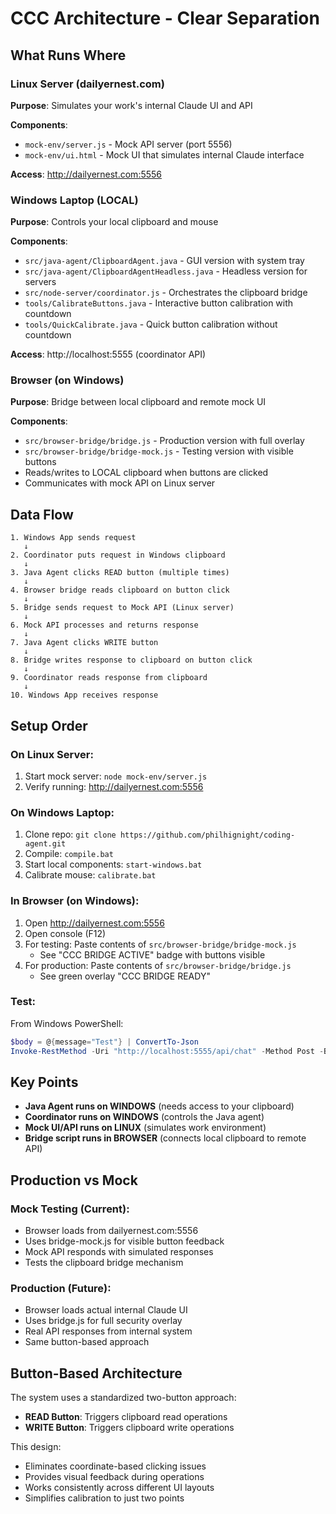 # CCC Architecture - Clear Separation

## What Runs Where

### Linux Server (dailyernest.com)
**Purpose**: Simulates your work's internal Claude UI and API

**Components**:
- `mock-env/server.js` - Mock API server (port 5556)
- `mock-env/ui.html` - Mock UI that simulates internal Claude interface

**Access**: http://dailyernest.com:5556

### Windows Laptop (LOCAL)
**Purpose**: Controls your local clipboard and mouse

**Components**:
- `src/java-agent/ClipboardAgent.java` - GUI version with system tray
- `src/java-agent/ClipboardAgentHeadless.java` - Headless version for servers
- `src/node-server/coordinator.js` - Orchestrates the clipboard bridge
- `tools/CalibrateButtons.java` - Interactive button calibration with countdown
- `tools/QuickCalibrate.java` - Quick button calibration without countdown

**Access**: http://localhost:5555 (coordinator API)

### Browser (on Windows)
**Purpose**: Bridge between local clipboard and remote mock UI

**Components**:
- `src/browser-bridge/bridge.js` - Production version with full overlay
- `src/browser-bridge/bridge-mock.js` - Testing version with visible buttons
- Reads/writes to LOCAL clipboard when buttons are clicked
- Communicates with mock API on Linux server

## Data Flow

```
1. Windows App sends request
   ↓
2. Coordinator puts request in Windows clipboard
   ↓
3. Java Agent clicks READ button (multiple times)
   ↓
4. Browser bridge reads clipboard on button click
   ↓
5. Bridge sends request to Mock API (Linux server)
   ↓
6. Mock API processes and returns response
   ↓
7. Java Agent clicks WRITE button
   ↓
8. Bridge writes response to clipboard on button click
   ↓
9. Coordinator reads response from clipboard
   ↓
10. Windows App receives response
```

## Setup Order

### On Linux Server:
1. Start mock server: `node mock-env/server.js`
2. Verify running: http://dailyernest.com:5556

### On Windows Laptop:
1. Clone repo: `git clone https://github.com/philhignight/coding-agent.git`
2. Compile: `compile.bat`
3. Start local components: `start-windows.bat`
4. Calibrate mouse: `calibrate.bat`

### In Browser (on Windows):
1. Open http://dailyernest.com:5556
2. Open console (F12)
3. For testing: Paste contents of `src/browser-bridge/bridge-mock.js`
   - See "CCC BRIDGE ACTIVE" badge with buttons visible
4. For production: Paste contents of `src/browser-bridge/bridge.js`
   - See green overlay "CCC BRIDGE READY"

### Test:
From Windows PowerShell:
```powershell
$body = @{message="Test"} | ConvertTo-Json
Invoke-RestMethod -Uri "http://localhost:5555/api/chat" -Method Post -Body $body -ContentType "application/json"
```

## Key Points

- **Java Agent runs on WINDOWS** (needs access to your clipboard)
- **Coordinator runs on WINDOWS** (controls the Java agent)
- **Mock UI/API runs on LINUX** (simulates work environment)
- **Bridge script runs in BROWSER** (connects local clipboard to remote API)

## Production vs Mock

### Mock Testing (Current):
- Browser loads from dailyernest.com:5556
- Uses bridge-mock.js for visible button feedback
- Mock API responds with simulated responses
- Tests the clipboard bridge mechanism

### Production (Future):
- Browser loads actual internal Claude UI
- Uses bridge.js for full security overlay
- Real API responses from internal system
- Same button-based approach

## Button-Based Architecture

The system uses a standardized two-button approach:
- **READ Button**: Triggers clipboard read operations
- **WRITE Button**: Triggers clipboard write operations

This design:
- Eliminates coordinate-based clicking issues
- Provides visual feedback during operations
- Works consistently across different UI layouts
- Simplifies calibration to just two points